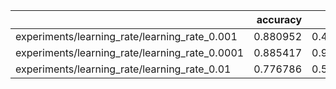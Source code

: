|                                                |   accuracy |     loss |
|:-----------------------------------------------|-----------:|---------:|
| experiments/learning_rate/learning_rate_0.001  |   0.880952 | 0.445588 |
| experiments/learning_rate/learning_rate_0.0001 |   0.885417 | 0.920894 |
| experiments/learning_rate/learning_rate_0.01   |   0.776786 | 0.530731 |